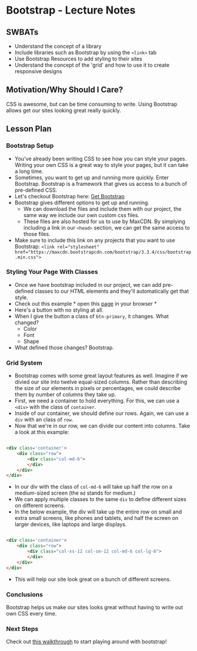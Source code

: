 # Bootstrap - Lecture Notes

## SWBATs

+ Understand the concept of a library
+ Include libraries such as Bootstrap by using the `<link>` tab
+ Use Bootstrap Resources to add styling to their sites
+ Understand the concept of the 'grid' and how to use it to create responsive designs

## Motivation/Why Should I Care? 

CSS is awesome, but can be time consuming to write. Using Bootstrap allows get our sites looking great really quickly. 

## Lesson Plan

### Bootstrap Setup

+ You've already been writing CSS to see how you can style your pages. Writing your own CSS is a great way to style your pages, but it can take a long time. 
+ Sometimes, you want to get up and running more quickly. Enter Bootstrap. Bootstrap is a framework that gives us access to a bunch of pre-defined CSS.
+ Let's checkout Bootstrap here: [Get Bootstrap](https://www.getbootstrap.com/getting-started)
+ Bootstrap gives different options to get up and running. 
	* We can download the files and include them with our project, the same way we include our own custom css files. 
	* These files are also hosted for us to use by MaxCDN. By simplying including a link in our `<head>` section, we can get the same access to those files. 
+ Make sure to include this link on any projects that you want to use Bootstrap: `<link rel="stylesheet" href="https://maxcdn.bootstrapcdn.com/bootstrap/3.3.4/css/bootstrap.min.css">`

### Styling Your Page With Classes

+ Once we have bootstrap included in our project, we can add pre-defined classes to our HTML elements and they'll automatically get that style. 
+ Check out this example * open this [page](./bootstrap.html) in your browser * 
+ Here's a button with no styling at all. 
+ When I give the button a class of `btn-primary`, it changes. What changed? 
	* Color
	* Font
	* Shape
+ What defined those changes? Bootstrap. 

### Grid System

+ Bootstrap comes with some great layout features as well. Imagine if we divied our site into twelve equal-sized columns. Rather than describing the size of our elements in pixels or percentages, we could describe them by number of columns they take up. 
+ First, we need a container to hold everything. For this, we can use a `<div>` with the class of `container`. 
+ Inside of our container, we should define our rows. Again, we can use a `div` with an class of `row`. 
+ Now that we're in our row, we can divide our content into columns. Take a look at this example: 

```HTML

<div class='container'>
	<div class="row">
		<div class="col-md-6">
		</div>
	</div>
</div>
```

+ In our div with the class of `col-md-6` will take up half the row on a medium-sized screen (the `md` stands for medium.)
+ We can apply multiple classes to the same `div` to define different sizes on different screens. 
+ In the below example, the div will take up the entire row on small and extra small screens, like phones and tablets, and half the screen on larger devices, like laptops and large displays. 

```HTML

<div class='container'>
	<div class="row">
		<div class="col-xs-12 col-sm-12 col-md-6 col-lg-6">
		</div>
	</div>
</div>
```
+ This will help our site look great on a bunch of different screens. 

### Conclusions

Bootstrap helps us make our sites looks great without having to write out own CSS every time. 

### Next Steps

Check out [this walkthrough](https://github.com/learn-co-curriculum/Hs-Bootstrap-Walkthrough) to start playing around with bootstrap!


